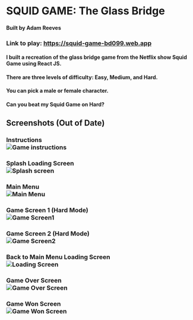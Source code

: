 # SQUID GAME: The Glass Bridge

#### Built by Adam Reeves

### Link to play: https://squid-game-bd099.web.app

#### I built a recreation of the glass bridge game from the Netflix show Squid Game using React JS.

#### There are three levels of difficulty: Easy, Medium, and Hard.

#### You can pick a male or female character.

#### Can you beat my Squid Game on Hard?

## Screenshots (Out of Date)

### Instructions<br />![Game instructions](https://i.imgur.com/7v3zEx3.png)

### Splash Loading Screen<br />![Splash screen](https://i.imgur.com/XWHOWAA.png)

### Main Menu<br />![Main Menu](https://i.imgur.com/MShJPAS.png)

### Game Screen 1 (Hard Mode)<br />![Game Screen1](https://i.imgur.com/1J8lYeE.png)

### Game Screen 2 (Hard Mode)<br />![Game Screen2](https://i.imgur.com/EjuExNS.png)

### Back to Main Menu Loading Screen<br />![Loading Screen](https://i.imgur.com/iIr7sJp.png)

### Game Over Screen<br />![Game Over Screen](https://i.imgur.com/If6C9YS.png)

### Game Won Screen<br />![Game Won Screen](https://i.imgur.com/wiH0hbu.png)
